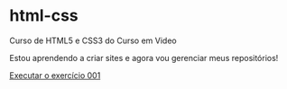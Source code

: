 # html-css
 Curso de HTML5 e CSS3 do Curso em Video

Estou aprendendo a criar sites e agora vou gerenciar meus repositórios!

<a href="https://JeniferOvejero.github.io/html-css/exercicios/ex001/index.html">Executar o exercício 001</a>